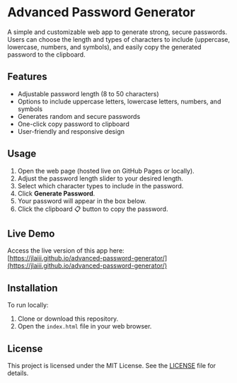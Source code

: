 # Advanced Password Generator

A simple and customizable web app to generate strong, secure passwords. Users can choose the length and types of characters to include (uppercase, lowercase, numbers, and symbols), and easily copy the generated password to the clipboard.

## Features

- Adjustable password length (8 to 50 characters)
- Options to include uppercase letters, lowercase letters, numbers, and symbols
- Generates random and secure passwords
- One-click copy password to clipboard
- User-friendly and responsive design

## Usage

1. Open the web page (hosted live on GitHub Pages or locally).
2. Adjust the password length slider to your desired length.
3. Select which character types to include in the password.
4. Click **Generate Password**.
5. Your password will appear in the box below.
6. Click the clipboard 📋 button to copy the password.

## Live Demo

Access the live version of this app here:  
[https://jlaiii.github.io/advanced-password-generator/](https://jlaiii.github.io/advanced-password-generator/)

## Installation

To run locally:

1. Clone or download this repository.
2. Open the `index.html` file in your web browser.

## License

This project is licensed under the MIT License. See the [LICENSE](LICENSE) file for details.
